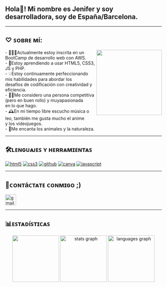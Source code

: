 ## Hola👋! Mi nombre es Jenifer y soy desarrolladora, soy de España/Barcelona.
---
## ♡ ꜱᴏʙʀᴇ ᴍí:
<div align="right">
    <img src="https://github.com/user-attachments/assets/3680c044-b520-4278-8aab-08e4dd50822f" align="right" height="210"/>
</div>
- 👩🏻‍💻Actualmente estoy inscrita en un BootCamp de desarrollo web con AWS.
<br>
- 🧠Estoy aprendiendo a usar HTML5, CSS3, JS y PHP.
<br>
- 💡Estoy continuamente perfeccionando mis habilidades para abordar los 
<br>
desafíos de codificación con creatividad y eficiencia.
<br>
- 💪🏼Me considero una persona competitiva (pero en buen rollo) y muyapasionada 
<br>
en lo que hago.
<br>
- 🕰️En mi tiempo libre escucho música o leo, también me gusta mucho el anime 
<br>
y los videojuegos.
<br>
- 🌷Me encanta los animales y la naturaleza.

---
## 🛠️ʟᴇɴɢᴜᴀᴊᴇꜱ ʏ ʜᴇʀʀᴀᴍɪᴇɴᴛᴀꜱ
<a href='https://github.com/shivamkapasia0' target="_blank"><img alt='html5' src='https://img.shields.io/badge/HTML5-100000?style=for-the-badge&logo=html5&logoColor=white&labelColor=F16529&color=F16529'/></a>
<a href='https://github.com/shivamkapasia0' target="_blank"><img alt='css3' src='https://img.shields.io/badge/CSS3-100000?style=for-the-badge&logo=css3&logoColor=white&labelColor=3C9CD7&color=3C9CD7'/></a>
<a href='https://github.com/shivamkapasia0' target="_blank"><img alt='github' src='https://img.shields.io/badge/GitHub-100000?style=for-the-badge&logo=github&logoColor=white&labelColor=000000&color=000000'/></a>
<a href='https://github.com/shivamkapasia0' target="_blank"><img alt='canva' src='https://img.shields.io/badge/canva-100000?style=for-the-badge&logo=canva&logoColor=white&labelColor=00C4CC&color=00C4CC'/></a>
<a href='https://github.com/shivamkapasia0' target="_blank"><img alt='javascript' src='https://img.shields.io/badge/JavaScript-100000?style=for-the-badge&logo=javascript&logoColor=e8c931&labelColor=FFFFFF&color=e8c931'/></a>

---
## 💬ᴄᴏɴᴛáᴄᴛᴀᴛᴇ ᴄᴏɴᴍɪɢᴏ ;)
  <a href="mailto:jenifermoyano2006@gmail.com" target="_blank">
    <img src="https://img.shields.io/static/v1?message=Gmail&logo=gmail&label=&color=D14836&logoColor=white&labelColor=&style=for-the-badge" height="35" alt="gmail logo"/>
  </a>

---
## 📊ᴇꜱᴛᴀᴅíꜱᴛɪᴄᴀꜱ
<div align="center">
  <img src="https://github.com/user-attachments/assets/26fe5f40-c4f7-4dc4-929f-8f59f9cd2280" height="150"/>
  <img src="https://github-readme-stats.vercel.app/api?username=soyJenifer&hide_title=false&hide_rank=false&show_icons=true&include_all_commits=true&count_private=true&disable_animations=true&theme=solarized-dark&locale=es&hide_border=true&order=1" height="150" alt="stats graph"/>
  <img src="https://github-readme-stats.vercel.app/api/top-langs?username=soyJenifer&locale=en&hide_title=false&layout=compact&card_width=320&langs_count=5&theme=dracula&hide_border=false&order=2" height="150" alt="languages graph"/>
</div>
